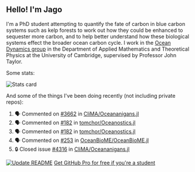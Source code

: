 ## Hello! I'm Jago

I'm a PhD student attempting to quantify the fate of carbon in blue carbon systems such as kelp forests to work out how they could be enhanced to sequester more carbon, and to help better understand how these biological systems effect the broader ocean carbon cycle. I work in the <a href="https://www.damtp.cam.ac.uk/user/jrt51/" class="emph">Ocean Dynamics group</a> in the Department of Applied Mathematics and Theoretical Physics at the University of Cambridge, supervised by Professor John Taylor.

Some stats:
<!--
![](https://raw.githubusercontent.com/jagoosw/jagoosw/main/profile-summary-card-output/nord_dark/0-profile-details.svg)
![](https://raw.githubusercontent.com/jagoosw/jagoosw/main/profile-summary-card-output/nord_dark/3-stats.svg)
![](https://raw.githubusercontent.com/jagoosw/jagoosw/main/profile-summary-card-output/nord_dark/4-productive-time.svg)
-->
![Stats card](https://github-readme-stats.vercel.app/api?username=jagoosw&count_private=true&show_icons=true&theme=transparent&hide_title=true&rank_icon=percentile&show=reviews)

And some of the things I've been doing recently (not including private repos):
<!--START_SECTION:activity-->
1. 🗣 Commented on [#3662](https://github.com/CliMA/Oceananigans.jl/pull/3662#issuecomment-2779664053) in [CliMA/Oceananigans.jl](https://github.com/CliMA/Oceananigans.jl)
2. 🗣 Commented on [#182](https://github.com/tomchor/Oceanostics.jl/pull/182#issuecomment-2776280279) in [tomchor/Oceanostics.jl](https://github.com/tomchor/Oceanostics.jl)
3. 🗣 Commented on [#182](https://github.com/tomchor/Oceanostics.jl/pull/182#issuecomment-2776272591) in [tomchor/Oceanostics.jl](https://github.com/tomchor/Oceanostics.jl)
4. 🗣 Commented on [#253](https://github.com/OceanBioME/OceanBioME.jl/pull/253#issuecomment-2776261081) in [OceanBioME/OceanBioME.jl](https://github.com/OceanBioME/OceanBioME.jl)
5. 🔒 Closed issue [#4316](https://github.com/CliMA/Oceananigans.jl/issues/4316) in [CliMA/Oceananigans.jl](https://github.com/CliMA/Oceananigans.jl)
<!--END_SECTION:activity-->


[![Update README](https://github.com/jagoosw/jagoosw/actions/workflows/update-readme.yml/badge.svg)](https://github.com/jagoosw/jagoosw/actions/workflows/update-readme.yml)
[Get GitHub Pro for free if you're a student](https://education.github.com/pack)


